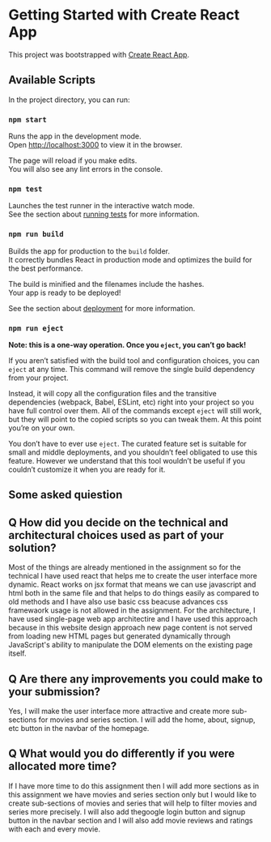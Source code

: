 # Getting Started with Create React App

This project was bootstrapped with [Create React App](https://github.com/facebook/create-react-app).

## Available Scripts

In the project directory, you can run:

### `npm start`

Runs the app in the development mode.\
Open [http://localhost:3000](http://localhost:3000) to view it in the browser.

The page will reload if you make edits.\
You will also see any lint errors in the console.

### `npm test`

Launches the test runner in the interactive watch mode.\
See the section about [running tests](https://facebook.github.io/create-react-app/docs/running-tests) for more information.

### `npm run build`

Builds the app for production to the `build` folder.\
It correctly bundles React in production mode and optimizes the build for the best performance.

The build is minified and the filenames include the hashes.\
Your app is ready to be deployed!

See the section about [deployment](https://facebook.github.io/create-react-app/docs/deployment) for more information.

### `npm run eject`

**Note: this is a one-way operation. Once you `eject`, you can’t go back!**

If you aren’t satisfied with the build tool and configuration choices, you can `eject` at any time. This command will remove the single build dependency from your project.

Instead, it will copy all the configuration files and the transitive dependencies (webpack, Babel, ESLint, etc) right into your project so you have full control over them. All of the commands except `eject` will still work, but they will point to the copied scripts so you can tweak them. At this point you’re on your own.

You don’t have to ever use `eject`. The curated feature set is suitable for small and middle deployments, and you shouldn’t feel obligated to use this feature. However we understand that this tool wouldn’t be useful if you couldn’t customize it when you are ready for it.

## Some asked quiestion

## Q How did you decide on the technical and architectural choices used as part of your solution?
Most of the things are already mentioned in the assignment so for the technical I have used react that helps me to create the user interface more dynamic. React works on jsx format that means we can use javascript and html both in the same file and that helps to do things easily as compared to old methods and I have also use basic css beacuse advances css framewaork usage is not allowed in the assignment. For the architecture, I have used single-page web app architectire and I have used this approach because in this website design approach new page content is not served from loading new HTML pages but generated dynamically through JavaScript's ability to manipulate the DOM elements on the existing page itself. 

## Q Are there any improvements you could make to your submission?
Yes, I will make the user interface more attractive and create more sub-sections for movies and series section. I will add the home, about, signup, etc button in the navbar of the homepage.


## Q What would you do differently if you were allocated more time?
If I have more time to do this assignment then I will add more sections as in this assignment we have movies and series section only but I would like to create sub-sections of movies and series that will help to filter movies and series more precisely. I will also add thegoogle login button and signup button in the navbar section and I will also add movie reviews and ratings with each and every movie.

